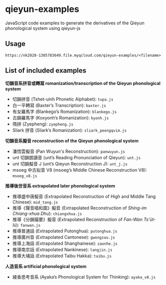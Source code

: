 # qieyun-examples

JavaScript code examples to generate the derivatives of the Qieyun phonological system using qieyun-js

## Usage

```
https://nk2028-1305783649.file.myqcloud.com/qieyun-examples/<filename>
```

## List of included examples

**切韻音系拼音或轉寫 romanization/transcription of the Qieyun phonological system**

- 切韻拼音 (Tshet-uinh Phonetic Alphabet): `tupa.js`
- 白一平轉寫 (Baxter’s Transcription): `baxter.js`
- 有女羅馬字 (Blankego’s Romanization): `blankego.js`
- 古韻羅馬字 (Koxyonh’s Romanization): `kyonh.js`
- 隋拼 (Zyepheng): `zyepheng.js`
- Sliark 拼音 (Sliark’s Romanization): `sliark_peengqvim.js`

**切韻音系擬音 reconstruction of the Qieyun phonological system**

- 潘悟雲擬音 (Pan Wuyun's Reconstruction): `panwuyun.js`
- unt 切韻朗讀音 (unt’s Reading Pronunciation of Qieyun): `unt.js`
- unt 切韻擬音 J (unt’s Qieyun Reconstruction J): `unt_j.js`
- msoeg 中古拟音 V8 (msoeg’s Middle Chinese Reconstruction V8): `msoeg_v8.js`

**推導後世音系 extrapolated later phonological system**

- 推導盛中唐擬音 (Extrapolated Reconstruction of High and Middle Tang Chinese): `mid_tang.js`
- 推導《聲音唱和圖》擬音 (Extrapolated Reconstruction of _Shing-im Chiang-xhua Dhu_): `chiangxhua.js`
- 推導《分韻撮要》擬音 (Extrapolated Reconstruction of _Fan-Wan Ts'üt-Iú_): `fanwan.js`
- 推導普通話 (Extrapolated Putonghua): `putonghua.js`
- 推導廣州音 (Extrapolated Cantonese): `gwongzau.js`
- 推導上海話 (Extrapolated Shanghainese): `zaonhe.js`
- 推導南京話 (Extrapolated Nankinese): `langjin.js`
- 推導大埔話 (Extrapolated Taibu Hakka): `taibu.js`

**人造音系 artificial phonological system**

- 綾香思考音系 (Ayaka’s Phonological System for Thinking): `ayaka_v8.js`
